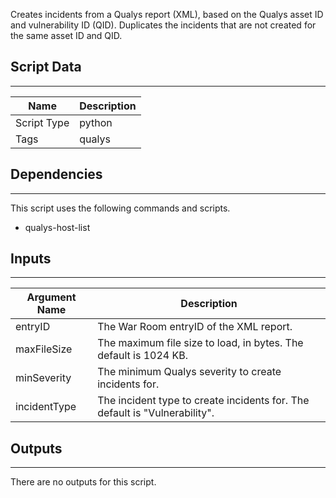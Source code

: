 Creates incidents from a Qualys report (XML), based on the Qualys asset ID and vulnerability ID (QID).
Duplicates the incidents that are not created for the same asset ID and QID.

## Script Data

---

| **Name** | **Description** |
| --- | --- |
| Script Type | python |
| Tags | qualys |


## Dependencies

---
This script uses the following commands and scripts.

* qualys-host-list

## Inputs

---

| **Argument Name** | **Description** |
| --- | --- |
| entryID | The War Room entryID of the XML report. |
| maxFileSize | The maximum file size to load, in bytes. The default is 1024 KB. |
| minSeverity | The minimum Qualys severity to create incidents for. |
| incidentType | The incident type to create incidents for. The default is "Vulnerability". |

## Outputs

---
There are no outputs for this script.
